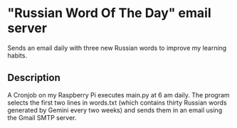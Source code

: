 # "Russian Word Of The Day" email server

Sends an email daily with three new Russian words to improve my learning habits.

## Description

A Cronjob on my Raspberry Pi executes main.py at 6 am daily. The program selects the first two lines in words.txt (which contains thirty Russian words generated by Gemini every two weeks) and sends them in an email using the Gmail SMTP server. 
